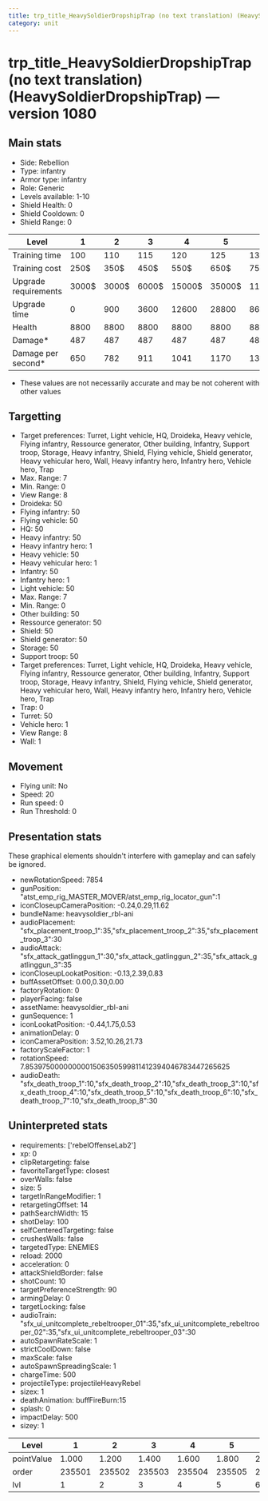 ```yaml
---
title: trp_title_HeavySoldierDropshipTrap (no text translation) (HeavySoldierDropshipTrap)
category: unit
---
```


# trp_title_HeavySoldierDropshipTrap (no text translation) (HeavySoldierDropshipTrap) — version 1080

## Main stats

  * Side: Rebellion
  * Type: infantry
  * Armor type: infantry
  * Role: Generic
  * Levels available: 1-10
  * Shield Health: 0
  * Shield Cooldown: 0
  * Shield Range: 0

|Level               |1    |2    |3    |4     |5     |6      |7      |8      |9       |10      |
|--------------------|-----|-----|-----|------|------|-------|-------|-------|--------|--------|
|Training time       |100  |110  |115  |120   |125   |130    |135    |140    |145     |150     |
|Training cost       |250$ |350$ |450$ |550$  |650$  |750$   |850$   |1000$  |1050$   |1150$   |
|Upgrade requirements|3000$|3000$|6000$|15000$|35000$|115000$|175000$|350000$|1000000$|2000000$|
|Upgrade time        |0    |900  |3600 |12600 |28800 |86400  |172800 |302400 |432000  |777600  |
|Health              |8800 |8800 |8800 |8800  |8800  |8800   |8800   |9600   |10400   |12000   |
|Damage*             |487  |487  |487  |487   |487   |487    |487    |531    |575     |663     |
|Damage per second*  |650  |782  |911  |1041  |1170  |1300   |1432   |1561   |1691    |1950    |

* These values are not necessarily accurate and may be not coherent with other values

## Targetting

  * Target preferences: Turret, Light vehicle, HQ, Droideka, Heavy vehicle, Flying infantry, Ressource generator, Other building, Infantry, Support troop, Storage, Heavy infantry, Shield, Flying vehicle, Shield generator, Heavy vehicular hero, Wall, Heavy infantry hero, Infantry hero, Vehicle hero, Trap
  * Max. Range: 7
  * Min. Range: 0
  * View Range: 8
  * Droideka: 50
  * Flying infantry: 50
  * Flying vehicle: 50
  * HQ: 50
  * Heavy infantry: 50
  * Heavy infantry hero: 1
  * Heavy vehicle: 50
  * Heavy vehicular hero: 1
  * Infantry: 50
  * Infantry hero: 1
  * Light vehicle: 50
  * Max. Range: 7
  * Min. Range: 0
  * Other building: 50
  * Ressource generator: 50
  * Shield: 50
  * Shield generator: 50
  * Storage: 50
  * Support troop: 50
  * Target preferences: Turret, Light vehicle, HQ, Droideka, Heavy vehicle, Flying infantry, Ressource generator, Other building, Infantry, Support troop, Storage, Heavy infantry, Shield, Flying vehicle, Shield generator, Heavy vehicular hero, Wall, Heavy infantry hero, Infantry hero, Vehicle hero, Trap
  * Trap: 0
  * Turret: 50
  * Vehicle hero: 1
  * View Range: 8
  * Wall: 1

## Movement

  * Flying unit: No
  * Speed: 20
  * Run speed: 0
  * Run Threshold: 0

## Presentation stats

These graphical elements shouldn't interfere with gameplay and can safely be ignored.

  * newRotationSpeed: 7854
  * gunPosition: "atst_emp_rig_MASTER_MOVER/atst_emp_rig_locator_gun":1
  * iconCloseupCameraPosition: -0.24,0.29,11.62
  * bundleName: heavysoldier_rbl-ani
  * audioPlacement: "sfx_placement_troop_1":35,"sfx_placement_troop_2":35,"sfx_placement_troop_3":30
  * audioAttack: "sfx_attack_gatlinggun_1":30,"sfx_attack_gatlinggun_2":35,"sfx_attack_gatlinggun_3":35
  * iconCloseupLookatPosition: -0.13,2.39,0.83
  * buffAssetOffset: 0.00,0.30,0.00
  * factoryRotation: 0
  * playerFacing: false
  * assetName: heavysoldier_rbl-ani
  * gunSequence: 1
  * iconLookatPosition: -0.44,1.75,0.53
  * animationDelay: 0
  * iconCameraPosition: 3.52,10.26,21.73
  * factoryScaleFactor: 1
  * rotationSpeed: 7.8539750000000001506350599811412394046783447265625
  * audioDeath: "sfx_death_troop_1":10,"sfx_death_troop_2":10,"sfx_death_troop_3":10,"sfx_death_troop_4":10,"sfx_death_troop_5":10,"sfx_death_troop_6":10,"sfx_death_troop_7":10,"sfx_death_troop_8":30

## Uninterpreted stats

  * requirements: ['rebelOffenseLab2']
  * xp: 0
  * clipRetargeting: false
  * favoriteTargetType: closest
  * overWalls: false
  * size: 5
  * targetInRangeModifier: 1
  * retargetingOffset: 14
  * pathSearchWidth: 15
  * shotDelay: 100
  * selfCenteredTargeting: false
  * crushesWalls: false
  * targetedType: ENEMIES
  * reload: 2000
  * acceleration: 0
  * attackShieldBorder: false
  * shotCount: 10
  * targetPreferenceStrength: 90
  * armingDelay: 0
  * targetLocking: false
  * audioTrain: "sfx_ui_unitcomplete_rebeltrooper_01":35,"sfx_ui_unitcomplete_rebeltrooper_02":35,"sfx_ui_unitcomplete_rebeltrooper_03":30
  * autoSpawnRateScale: 1
  * strictCoolDown: false
  * maxScale: false
  * autoSpawnSpreadingScale: 1
  * chargeTime: 500
  * projectileType: projectileHeavyRebel
  * sizex: 1
  * deathAnimation: buffFireBurn:15
  * splash: 0
  * impactDelay: 500
  * sizey: 1

|Level     |1     |2     |3     |4     |5     |6     |7     |8     |9     |10    |
|----------|------|------|------|------|------|------|------|------|------|------|
|pointValue|1.000 |1.200 |1.400 |1.600 |1.800 |2.000 |2.200 |2.400 |2.600 |3.000 |
|order     |235501|235502|235503|235504|235505|235506|235507|235508|235509|235510|
|lvl       |1     |2     |3     |4     |5     |6     |7     |8     |9     |10    |

